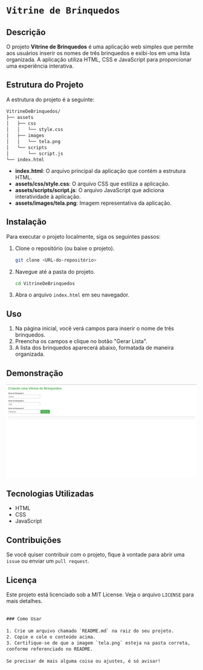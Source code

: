 
# `Vitrine de Brinquedos`

## Descrição

O projeto **Vitrine de Brinquedos** é uma aplicação web simples que permite aos usuários inserir os nomes de três brinquedos e exibi-los em uma lista organizada. A aplicação utiliza HTML, CSS e JavaScript para proporcionar uma experiência interativa.

## Estrutura do Projeto

A estrutura do projeto é a seguinte:

```
VitrineDeBrinquedos/
├── assets
│   ├── css
│   │   └── style.css
│   ├── images
│   │   └── tela.png
│   └── scripts
│       └── script.js
└── index.html
```

- **index.html**: O arquivo principal da aplicação que contém a estrutura HTML.
- **assets/css/style.css**: O arquivo CSS que estiliza a aplicação.
- **assets/scripts/script.js**: O arquivo JavaScript que adiciona interatividade à aplicação.
- **assets/images/tela.png**: Imagem representativa da aplicação.

## Instalação

Para executar o projeto localmente, siga os seguintes passos:

1. Clone o repositório (ou baixe o projeto).
   ```bash
   git clone <URL-do-repositório>
   ```
2. Navegue até a pasta do projeto.
   ```bash
   cd VitrineDeBrinquedos
   ```
3. Abra o arquivo `index.html` em seu navegador.

## Uso

1. Na página inicial, você verá campos para inserir o nome de três brinquedos.
2. Preencha os campos e clique no botão "Gerar Lista".
3. A lista dos brinquedos aparecerá abaixo, formatada de maneira organizada.

## Demonstração

![Vitrine de Brinquedos](assets/images/tela.png)

## Tecnologias Utilizadas

- HTML
- CSS
- JavaScript

## Contribuições

Se você quiser contribuir com o projeto, fique à vontade para abrir uma `issue` ou enviar um `pull request`.

## Licença

Este projeto está licenciado sob a MIT License. Veja o arquivo `LICENSE` para mais detalhes.
```

### Como Usar

1. Crie um arquivo chamado `README.md` na raiz do seu projeto.
2. Copie e cole o conteúdo acima.
3. Certifique-se de que a imagem `tela.png` esteja na pasta correta, conforme referenciado no README.

Se precisar de mais alguma coisa ou ajustes, é só avisar!